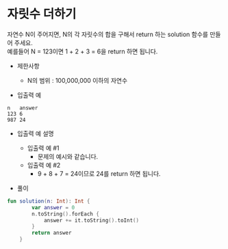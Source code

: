 # 자릿수 더하기
자연수 N이 주어지면, N의 각 자릿수의 합을 구해서 return 하는 solution 함수를 만들어 주세요.   
예를들어 N = 123이면 1 + 2 + 3 = 6을 return 하면 됩니다.   
   
+ 제한사항
	+ N의 범위 : 100,000,000 이하의 자연수
   
+ 입출력 예   
```
n	answer
123	6
987	24
```
+ 입출력 예 설명
	+ 입출력 예 #1
		+ 문제의 예시와 같습니다.
	+ 입출력 예 #2
		+ 9 + 8 + 7 = 24이므로 24를 return 하면 됩니다.
   
+ 풀이
```kotlin
fun solution(n: Int): Int {
        var answer = 0
        n.toString().forEach { 
            answer += it.toString().toInt()
        }
        return answer
    }
```